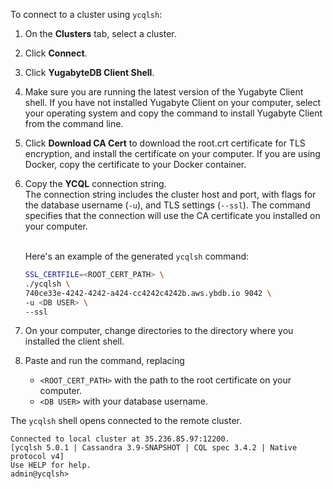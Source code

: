 To connect to a cluster using `ycqlsh`:

1. On the **Clusters** tab, select a cluster.
1. Click **Connect**.
1. Click **YugabyteDB Client Shell**.
1. Make sure you are running the latest version of the Yugabyte Client shell. If you have not installed Yugabyte Client on your computer, select your operating system and copy the command to install Yugabyte Client from the command line.
1. Click **Download CA Cert** to download the root.crt certificate for TLS encryption, and install the certificate on your computer. If you are using Docker, copy the certificate to your Docker container.
1. Copy the **YCQL** connection string.
    \
    The connection string includes the cluster host and port, with flags for the database username (`-u`), and TLS settings (`--ssl`). The command specifies that the connection will use the CA certificate you installed on your computer.

    \
    Here's an example of the generated `ycqlsh` command:

    ```sh
    SSL_CERTFILE=<ROOT_CERT_PATH> \
    ./ycqlsh \
    740ce33e-4242-4242-a424-cc4242c4242b.aws.ybdb.io 9042 \
    -u <DB USER> \
    --ssl
    ```

1. On your computer, change directories to the directory where you installed the client shell.
1. Paste and run the command, replacing

    - `<ROOT_CERT_PATH>` with the path to the root certificate on your computer.
    - `<DB USER>` with your database username.

The `ycqlsh` shell opens connected to the remote cluster.

```output
Connected to local cluster at 35.236.85.97:12200.
[ycqlsh 5.0.1 | Cassandra 3.9-SNAPSHOT | CQL spec 3.4.2 | Native protocol v4]
Use HELP for help.
admin@ycqlsh>
```

<!-- markdownlint-disable-file MD041 -->
